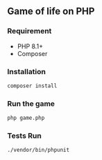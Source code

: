 ## Game of life on PHP

### Requirement

- PHP 8.1+
- Composer

### Installation

```bash
composer install
```

### Run the game

```bash
php game.php
```

### Tests Run

```bash
./vendor/bin/phpunit
```